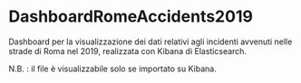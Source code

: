 # DashboardRomeAccidents2019

Dashboard per la visualizzazione dei dati relativi agli incidenti avvenuti nelle strade di Roma nel 2019, realizzata con Kibana di Elasticsearch.

N.B. : il file è visualizzabile solo se importato su Kibana.
